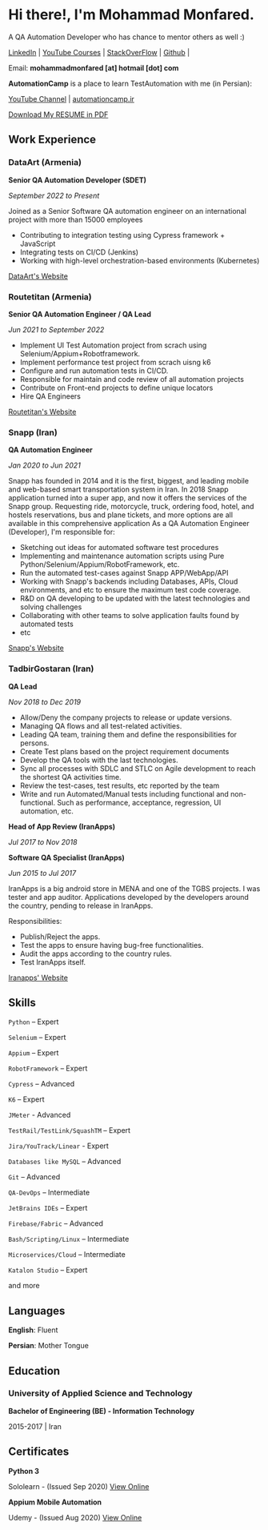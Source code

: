 # Hi there!, I'm **Mohammad Monfared**. 
A QA Automation Developer who has chance to mentor others as well :)

[LinkedIn](https://www.linkedin.com/in/mohammad-monfared/) | [YouTube Courses](https://www.youtube.com/automationcamp) | [StackOverFlow](https://stackoverflow.com/users/7302505/mohammad-monfared) | [Github](https://github.com/mmonfared) | 

Email:   **mohammadmonfared [at] hotmail [dot] com**


**AutomationCamp** is a place to learn TestAutomation with me (in Persian):

[YouTube Channel](https://www.youtube.com/automationcamp) | [automationcamp.ir](https://automationcamp.ir)

<a id="raw-url" href="https://github.com/mmonfared/monfared.io/raw/main/Resume_Monfared.pdf">Download My RESUME in PDF</a> 

## Work Experience

### DataArt (Armenia)

**Senior QA Automation Developer (SDET)**

_September 2022 to Present_

Joined as a Senior Software QA automation engineer on an international project with more than 15000 employees 
- Contributing to integration testing using Cypress framework + JavaScript
- Integrating tests on CI/CD (Jenkins)
- Working with high-level orchestration-based environments (Kubernetes)


[DataArt's Website](https://dataart.com/)

### Routetitan (Armenia)

**Senior QA Automation Engineer / QA Lead**

_Jun 2021 to September 2022_

- Implement UI Test Automation project from scrach using Selenium/Appium+Robotframework.
- Implement performance test project from scrach uisng k6
- Configure and run automation tests in CI/CD.
- Responsible for maintain and code review of all automation projects
- Contribute on Front-end projects to define unique locators
- Hire QA Engineers

[Routetitan's Website](https://routetitan.com/)


### Snapp (Iran)

**QA Automation Engineer**

_Jan 2020 to Jun 2021_

Snapp has founded in 2014 and it is the first, biggest, and leading mobile and web-based smart transportation system in Iran. In 2018 Snapp application turned into a super app, and now it offers the services of the Snapp group. Requesting ride, motorcycle, truck, ordering food, hotel, and hostels reservations, bus and plane tickets, and more options are all available in this comprehensive application
As a QA Automation Engineer (Developer), I'm responsible for:
- Sketching out ideas for automated software test procedures
- Implementing and maintenance automation scripts using Pure Python/Selenium/Appium/RobotFramework, etc. 
- Run the automated test-cases against Snapp APP/WebApp/API 
- Working with Snapp's backends including Databases, APIs, Cloud environments, and etc to ensure the maximum test code coverage. 
- R&D on QA developing to be updated with the latest technologies and solving challenges
- Collaborating with other teams to solve application faults found by automated tests
- etc

[Snapp's Website](https://snapp.ir/)


### TadbirGostaran (Iran)

**QA Lead**

_Nov 2018 to Dec 2019_

- Allow/Deny the company projects to release or update versions. 
- Managing QA flows and all test-related activities. 
- Leading QA team, training them and define the responsibilities for persons. 
- Create Test plans based on the project requirement documents 
- Develop the QA tools with the last technologies.
- Sync all processes with SDLC and STLC on Agile development to reach the shortest QA activities time.
- Review the test-cases, test results, etc reported by the team
- Write and run Automated/Manual tests including functional and non-functional. Such as performance, acceptance, regression, UI automation, etc.

**Head of App Review (IranApps)**

_Jul 2017 to Nov 2018_
 

**Software QA Specialist (IranApps)**

_Jun 2015 to Jul 2017_

IranApps is a big android store in MENA and one of the TGBS projects. I was tester and app auditor. Applications developed by the developers around the country, pending to release in IranApps. 

Responsibilities:
- Publish/Reject the apps.
- Test the apps to ensure having bug-free functionalities.
- Audit the apps according to the country rules.
- Test IranApps itself.

[Iranapps' Website](https://iranapps.ir/)


## Skills

`Python` – Expert

`Selenium` – Expert

`Appium` – Expert

`RobotFramework` – Expert

`Cypress` – Advanced

`K6` – Expert

`JMeter` - Advanced

`TestRail/TestLink/SquashTM` – Expert

`Jira/YouTrack/Linear` - Expert

`Databases like MySQL` – Advanced

`Git` – Advanced

`QA-DevOps` – Intermediate

`JetBrains IDEs` – Expert

`Firebase/Fabric` – Advanced

`Bash/Scripting/Linux` – Intermediate

`Microservices/Cloud` – Intermediate

`Katalon Studio` – Expert

and more

## Languages

**English**: Fluent

**Persian**: Mother Tongue

## Education

### University of Applied Science and Technology

**Bachelor of Engineering (BE) - Information Technology**

2015-2017 | Iran


## Certificates

**Python 3**

Sololearn - (Issued Sep 2020) [View Online](https://www.sololearn.com/Certificate/1073-7787219/pdf/)

**Appium Mobile Automation**

Udemy - (Issued Aug 2020) [View Online](https://www.udemy.com/certificate/UC-2b96f6da-c486-4ff8-ae20-c0619dc14430/)


